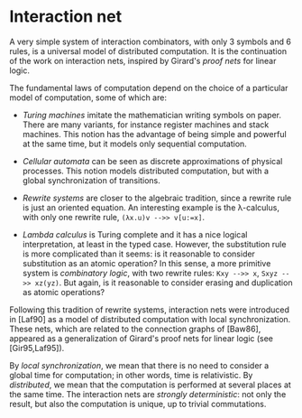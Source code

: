 # Interaction net

A very simple system of interaction combinators, with only 3 symbols and 6 rules, is a universal model of distributed computation. It is the continuation of the work on interaction nets, inspired by Girard's *proof nets* for linear logic.

The fundamental laws of computation depend on the choice of a particular model of computation, some of which are:
* *Turing machines* imitate the mathematician writing symbols on paper. There are many variants, for instance register machines and stack machines. This notion has the advantage of being simple and powerful at the same time, but it models only sequential computation.

* *Cellular automata* can be seen as discrete approximations of physical processes. This notion models distributed computation, but with a global synchronization of transitions.

* *Rewrite systems* are closer to the algebraic tradition, since a rewrite rule is just an oriented equation. An interesting example is the λ-calculus, with only one rewrite rule, `(λx.u)v -->> v[u:=x]`.

* *Lambda calculus* is Turing complete and it has a nice logical interpretation, at least in the typed case. However, the substitution rule is more complicated than it seems: is it reasonable to consider substitution as an atomic operation? In this sense, a more primitive system is *combinatory logic*, with two rewrite rules: `Kxy -->> x`, `Sxyz -->> xz(yz)`. But again, is it reasonable to consider erasing and duplication as atomic operations?

Following this tradition of rewrite systems, interaction nets were introduced in [Laf90] as a model of distributed computation with local synchronization. These nets, which are related to the connection graphs of [Baw86], appeared as a generalization of Girard's proof nets for linear logic (see [Gir95,Laf95]).

By *local synchronization*, we mean that there is no need to consider a global time for computation; in other words, time is relativistic. By *distributed*, we mean that the computation is performed at several places at the same time. The interaction nets are *strongly deterministic*: not only the result, but also the computation is unique, up to trivial commutations.
